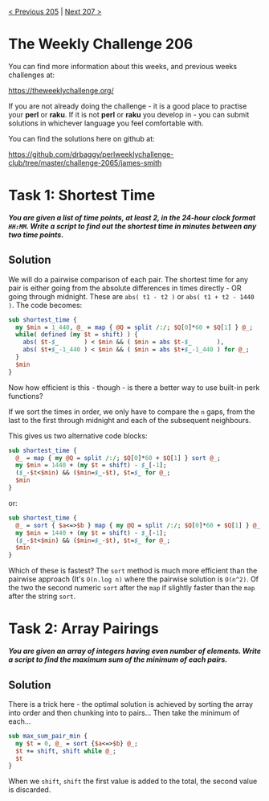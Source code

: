 [< Previous 205](https://github.com/drbaggy/perlweeklychallenge-club/tree/master/challenge-205/james-smith) |
[Next 207 >](https://github.com/drbaggy/perlweeklychallenge-club/tree/master/challenge-207/james-smith)

# The Weekly Challenge 206

You can find more information about this weeks, and previous weeks challenges at:

  https://theweeklychallenge.org/

If you are not already doing the challenge - it is a good place to practise your
**perl** or **raku**. If it is not **perl** or **raku** you develop in - you can
submit solutions in whichever language you feel comfortable with.

You can find the solutions here on github at:

https://github.com/drbaggy/perlweeklychallenge-club/tree/master/challenge-2065/james-smith

# Task 1: Shortest Time

***You are given a list of time points, at least 2, in the 24-hour clock format `HH:MM`. Write a script to find out the shortest time in minutes between any two time points.***

## Solution

We will do a pairwise comparison of each pair. The shortest time for any pair is either going from the absolute differences in times directly - OR going through midnight. These are `abs( t1 - t2 )` or `abs( t1 + t2 - 1440 )`. The code becomes:

```perl
sub shortest_time {
  my $min = 1_440, @_ = map { @Q = split /:/; $Q[0]*60 + $Q[1] } @_;
  while( defined (my $t = shift) ) {
    abs( $t-$_       ) < $min && ( $min = abs $t-$_       ),
    abs( $t+$_-1_440 ) < $min && ( $min = abs $t+$_-1_440 ) for @_;
  }
  $min
}
```

Now how efficient is this - though - is there a better way to use built-in perk functions?

If we sort the times in order, we only have to compare the `n` gaps, from the last to the first through midnight and each of the subsequent neighbours.

This gives us two alternative code blocks:

```perl
sub shortest_time {
  @_ = map { my @Q = split /:/; $Q[0]*60 + $Q[1] } sort @_;
  my $min = 1440 + (my $t = shift) - $_[-1];
  ($_-$t<$min) && ($min=$_-$t), $t=$_ for @_;
  $min
}
```

or:

```perl
sub shortest_time {
  @_ = sort { $a<=>$b } map { my @Q = split /:/; $Q[0]*60 + $Q[1] } @_;
  my $min = 1440 + (my $t = shift) - $_[-1];
  ($_-$t<$min) && ($min=$_-$t), $t=$_ for @_;
  $min
}
```

Which of these is fastest? The `sort` method is much more efficient than the pairwise approach (It's `O(n.log n)` where the pairwise solution is `O(n^2)`. Of the two the second numeric `sort` after the `map` if slightly faster than the `map` after the string `sort`.

# Task 2: Array Pairings

***You are given an array of integers having even number of elements. Write a script to find the maximum sum of the minimum of each pairs.***

## Solution

There is a trick here - the optimal solution is achieved by sorting the array into order and then chunking into to pairs... Then take the minimum of each...

```perl
sub max_sum_pair_min {
  my $t = 0, @_ = sort {$a<=>$b} @_;
  $t += shift, shift while @_;
  $t
}
```

When we `shift`, `shift` the first value is added to the total, the second value is discarded.
